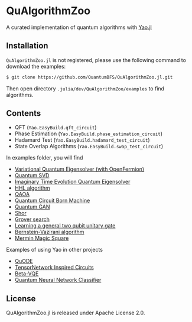 # QuAlgorithmZoo

A curated implementation of quantum algorithms with [Yao.jl](https://github.com/QuantumBFS/Yao.jl)

## Installation

`QuAlgorithmZoo.jl` is not registered, please use the following command to download the examples:

```bash
$ git clone https://github.com/QuantumBFS/QuAlgorithmZoo.jl.git
```

Then open directory `.julia/dev/QuAlgorithmZoo/examples` to find algorithms.

## Contents

- QFT (`Yao.EasyBuild.qft_circuit`)
- Phase Estimation (`Yao.EasyBuild.phase_estimation_circuit`)
- Hadamard Test (`Yao.EasyBuild.hadamard_test_circuit`)
- State Overlap Algorithms (`Yao.EasyBuild.swap_test_circuit`)

In examples folder, you will find

- [Variational Quantum Eigensolver (with OpenFermion)](examples/VQE_openfermion)
- [Quantum SVD](examples/QSVD)
- [Imaginary Time Evolution Quantum Eigensolver](examples/GroundStateSolvers)
- [HHL algorithm](examples/HHL)
- [QAOA](examples/QAOA)
- [Quantum Circuit Born Machine](examples/QCBM)
- [Quantum GAN](examples/QuGAN)
- [Shor](examples/Shor)
- [Grover search](examples/Grover)
- [Learning a general two qubit unitary gate](examples/GateLearning)
- [Bernstein-Vazirani algorithm](examples/BernsteinVazirani)
- [Mermin Magic Square](examples/MerminMagic)

Examples of using Yao in other projects
- [QuODE](https://github.com/QuantumBFS/QuDiffEq.jl)
- [TensorNetwork Inspired Circuits](https://github.com/GiggleLiu/QuantumPEPS.jl)
- [Beta-VQE](https://github.com/wangleiphy/BetaVQE.jl)
- [Quantum Neural Network Classifier](https://github.com/LWKJJONAK/Quantum_Neural_Network_Classifiers)

## License

QuAlgorithmZoo.jl is released under Apache License 2.0.
